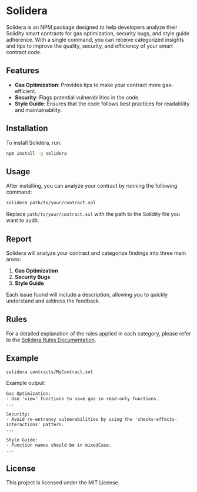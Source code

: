 # Solidera

Solidera is an NPM package designed to help developers analyze their Solidity smart contracts for gas optimization, security bugs, and style guide adherence. With a single command, you can receive categorized insights and tips to improve the quality, security, and efficiency of your smart contract code.

## Features

- **Gas Optimization**: Provides tips to make your contract more gas-efficient.
- **Security**: Flags potential vulnerabilities in the code.
- **Style Guide**: Ensures that the code follows best practices for readability and maintainability.

## Installation

To install Solidera, run:

```bash
npm install -g solidera
```

## Usage

After installing, you can analyze your contract by running the following command:

```bash
solidera path/to/your/contract.sol
```

Replace `path/to/your/contract.sol` with the path to the Solidity file you want to audit.

## Report

Solidera will analyze your contract and categorize findings into three main areas:

1. **Gas Optimization**
2. **Security Bugs**
3. **Style Guide**

Each issue found will include a description, allowing you to quickly understand and address the feedback.

## Rules

For a detailed explanation of the rules applied in each category, please refer to the [Solidera Rules Documentation](https://github.com/soroush-khoshnoudi/Solidera/blob/main/docs/rules.md).

## Example

```bash
solidera contracts/MyContract.sol
```

Example output:

```plaintext
Gas Optimization:
- Use 'view' functions to save gas in read-only functions.
...

Security:
- Avoid re-entrancy vulnerabilities by using the 'checks-effects-interactions' pattern.
...

Style Guide:
- Function names should be in mixedCase.
...
```

## License

This project is licensed under the MIT License.